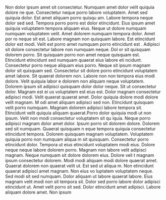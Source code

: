 Non dolor ipsum amet sit consectetur. Numquam amet dolor velit quiquia dolore ne
que. Consectetur neque porro labore voluptatem. Amet sed quiquia dolor. Est amet aliquam porro quisqu
am. Labore tempora neque dolor sed sed. Tempora porro porro est dolor etincidunt. Eius
 ipsum amet quiquia voluptatem tempora aliquam eius. Neque ut dolore numquam numquam voluptatem velit.  Amet dolorem numquam tempora dolor. Amet por
ro neque sit est. Labore magnam non quisquam labore. Est etincidunt dolor est modi. Velit est porro amet numquam porro etincidunt est
. Adipisci sit dolore consectetur labore non numquam neque.  Dol
or sit quisquam dolorem porro. Sit quisquam porro non amet neque quisquam est. Etincidunt etincidunt sed numquam quaerat eius labore eti
ncidunt. Consectetur porro neque aliquam eius porro. Neque sit ipsum magnam dolor sit quisquam sed. Consectetur sit dolore porro
 etincidunt voluptatem amet labore.  Sit quaerat dolorem non. Labore non non tempora eius modi dolore. Velit quiquia labor
e dolorem non aliquam neque voluptatem. Dolorem ipsum sit adipisci quisquam dolor dolor neque. Sit ut consectetur dolor. Magnam est ei
us voluptatem est eius est. Dolor magnam consectetur adipisci modi. Velit quaerat quaerat amet.  Dolor quiquia dolore modi dolore velit magnam. M
odi amet aliquam adipisci sed non. Etincidunt quisquam velit porro numquam. Magnam dolorem adipisci labore tempora sit. Etincidunt
 velit quiquia aliquam quaerat.Porro dolor quiquia modi ut non ipsum. Velit non modi consectetur voluptatem sit qu
iquia. Neque porro adipisci magnam dolor amet dolor. Ipsum porro sit dolorem dolore. Dolorem sed sit numquam. Quaerat quisquam n
eque tempora quiquia consectetur etincidunt tempora. Dolorem quisquam magnam voluptatem. Voluptatem quiquia porro non numquam aliqua
m sit quisquam. Consectetur porro etincidunt dolor.  Tempora ut eius etincidunt voluptatem modi eius. Dolore neque
 neque labore dolorem porro. Magnam non labore velit adipisci magnam. Neque numquam sit dolore dolorem eius. Dolore veli
t magnam ipsum consectetur dolorem. Modi modi aliquam modi dolore quaerat amet. Quaerat dolorem non quaerat velit ut. Est sed ut aliqua
m. Non etincidunt quaerat adipisci amet magnam.  Non eius vo
luptatem voluptatem neque. Sed modi sit sed numquam. Dolor aliquam ut labore quaerat labore. Eius magnam velit modi non sit tempora
 sit. Dolor sed porro labore dolor adipisci etincidunt ut. Amet velit porro sit sed. Dolor etincidunt amet adipisci. Labore aliquam dolore amet. Non ipsum
